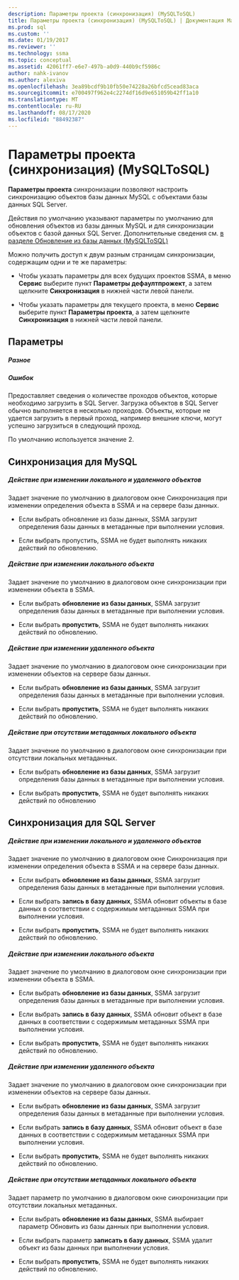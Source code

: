 ```yaml
---
description: Параметры проекта (синхронизация) (MySQLToSQL)
title: Параметры проекта (синхронизация) (MySQLToSQL) | Документация Майкрософт
ms.prod: sql
ms.custom: ''
ms.date: 01/19/2017
ms.reviewer: ''
ms.technology: ssma
ms.topic: conceptual
ms.assetid: 42061ff7-e6e7-497b-a0d9-440b9cf5986c
author: nahk-ivanov
ms.author: alexiva
ms.openlocfilehash: 3ea89bcdf9b10fb50e74228a26bfcd5cead83aca
ms.sourcegitcommit: e700497f962e4c2274df16d9e651059b42ff1a10
ms.translationtype: MT
ms.contentlocale: ru-RU
ms.lasthandoff: 08/17/2020
ms.locfileid: "88492387"
---
```

# <a name="project-settings-synchronization-mysqltosql"></a>Параметры проекта (синхронизация) (MySQLToSQL)
**Параметры проекта** синхронизации позволяют настроить синхронизацию объектов базы данных MySQL с объектами базы данных SQL Server.  
  
Действия по умолчанию указывают параметры по умолчанию для обновления объектов из базы данных MySQL и для синхронизации объектов с базой данных SQL Server. Дополнительные сведения см. [в разделе Обновление из базы данных &#40;MySQLToSQL&#41;](../../ssma/mysql/refresh-from-database-mysqltosql.md)  
  
Можно получить доступ к двум разным страницам синхронизации, содержащим одни и те же параметры:  
  
-   Чтобы указать параметры для всех будущих проектов SSMA, в меню **Сервис** выберите пункт **Параметры дефаултпрожект**, а затем щелкните **Синхронизация** в нижней части левой панели.  
  
-   Чтобы указать параметры для текущего проекта, в меню **Сервис** выберите пункт **Параметры проекта**, а затем щелкните **Синхронизация** в нижней части левой панели.  
  
## <a name="options"></a>Параметры  
  
##### <a name="misc"></a>Разное  
  
##### <a name="attempts"></a>Ошибок  
Предоставляет сведения о количестве проходов объектов, которые необходимо загрузить в SQL Server. Загрузка объектов в SQL Server обычно выполняется в несколько проходов. Объекты, которые не удается загрузить в первый проход, например внешние ключи, могут успешно загрузиться в следующий проход.  
  
По умолчанию используется значение 2.  
  
## <a name="synchronization-for-mysql"></a>Синхронизация для MySQL  
  
##### <a name="action-on-local-and-remote-object-change"></a>Действие при изменении локального и удаленного объектов  
Задает значение по умолчанию в диалоговом окне Синхронизация при изменении определения объекта в SSMA и на сервере базы данных.  
  
-   Если выбрать обновление из базы данных, SSMA загрузит определения базы данных в метаданные при выполнении условия.  
  
-   Если выбрать пропустить, SSMA не будет выполнять никаких действий по обновлению.  
  
##### <a name="action-on-local-object-change"></a>Действие при изменении локального объекта  
Задает значение по умолчанию в диалоговом окне синхронизации при изменении объекта в SSMA.  
  
-   Если выбрать **обновление из базы данных**, SSMA загрузит определения базы данных в метаданные при выполнении условия.  
  
-   Если выбрать **пропустить**, SSMA не будет выполнять никаких действий по обновлению.  
  
##### <a name="action-on-remote-object-change"></a>Действие при изменении удаленного объекта  
Задает значение по умолчанию в диалоговом окне синхронизации при изменении объектов на сервере базы данных.  
  
-   Если выбрать **обновление из базы данных**, SSMA загрузит определения базы данных в метаданные при выполнении условия.  
  
-   Если выбрать **пропустить**, SSMA не будет выполнять никаких действий по обновлению.  
  
##### <a name="action-when-local-object-metadata-is-missing"></a>Действие при отсутствии метаданных локального объекта  
Задает значение по умолчанию в диалоговом окне синхронизации при отсутствии локальных метаданных.  
  
-   Если выбрать **обновление из базы данных**, SSMA загрузит определения базы данных в метаданные при выполнении условия.  
  
-   Если выбрать **пропустить**, SSMA не будет выполнять никаких действий по обновлению  
  
## <a name="synchronization-for-sql-server"></a>Синхронизация для SQL Server  
  
##### <a name="action-on-local-and-remote-object-change"></a>Действие при изменении локального и удаленного объектов  
Задает значение по умолчанию в диалоговом окне Синхронизация при изменении определения объекта в SSMA и на сервере базы данных.  
  
-   Если выбрать **обновление из базы данных**, SSMA загрузит определения базы данных в метаданные при выполнении условия.  
  
-   Если выбрать **запись в базу данных**, SSMA обновит объекты в базе данных в соответствии с содержимым метаданных SSMA при выполнении условия.  
  
-   Если выбрать **пропустить**, SSMA не будет выполнять никаких действий по обновлению.  
  
##### <a name="action-on-local-object-change"></a>Действие при изменении локального объекта  
Задает значение по умолчанию в диалоговом окне синхронизации при изменении объекта в SSMA.  
  
-   Если выбрать **обновление из базы данных**, SSMA загрузит определения базы данных в метаданные при выполнении условия.  
  
-   Если выбрать **запись в базу данных**, SSMA обновит объект в базе данных в соответствии с содержимым метаданных SSMA при выполнении условия.  
  
-   Если выбрать **пропустить**, SSMA не будет выполнять никаких действий по обновлению.  
  
##### <a name="action-on-remote-object-change"></a>Действие при изменении удаленного объекта  
Задает значение по умолчанию в диалоговом окне синхронизации при изменении объектов на сервере базы данных.  
  
-   Если выбрать **обновление из базы данных**, SSMA загрузит определения базы данных в метаданные при выполнении условия.  
  
-   Если выбрать **запись в базу данных**, SSMA обновит объект в базе данных в соответствии с содержимым метаданных SSMA при выполнении условия.  
  
-   Если выбрать **пропустить**, SSMA не будет выполнять никаких действий по обновлению.  
  
##### <a name="action-when-local-object-metadata-is-missing"></a>Действие при отсутствии метаданных локального объекта  
Задает параметр по умолчанию в диалоговом окне синхронизации при отсутствии локальных метаданных.  
  
-   Если выбрать **обновление из базы данных**, SSMA выбирает параметр Обновить из базы данных при выполнении условия.  
  
-   Если выбрать параметр **записать в базу данных**, SSMA удалит объект из базы данных при выполнении условия.  
  
-   Если выбрать **пропустить**, SSMA не будет выполнять никаких действий по обновлению.  
  
